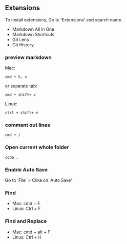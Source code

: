 ## Extensions

To install extensions, Go to 'Extensions' and search name.

- Markdown All In One
- Markdown Shortcuts
- Git Lens
- Git History


### preview markdown

Mac:

```
cmd + k, v
```

or separate tab:

```
cmd + shift+ v
```

Linux:

```
ctrl + shift+ v
```

### comment out lines

```
cmd + /
```

### Open current whole folder

```
code .
```

### Enable Auto Save

Go to 'File' > Clike on 'Auto Save'

### Find

- Mac: cmd + F
- Linux: Ctrl + F

### Find and Replace

- Mac: cmd + alt + F
- Linux: Ctrl + H


